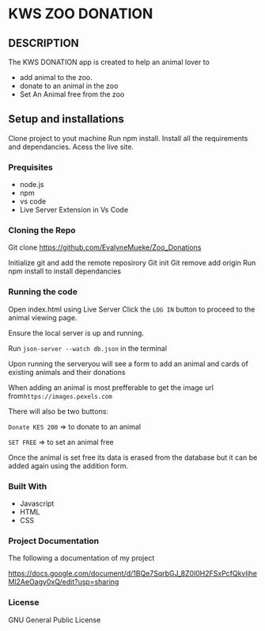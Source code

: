 # KWS ZOO DONATION
## DESCRIPTION

The KWS DONATION app is created to help an animal lover to
* add animal to the zoo.
* donate to an animal in the zoo 
* Set An Animal free from the zoo

## Setup and installations

Clone project to yout machine
Run npm install.
Install all the requirements and dependancies.
Acess the live site.

### Prequisites
* node.js
* npm 
* vs code 
* Live Server Extension in Vs Code

### Cloning the Repo
Git clone https://github.com/EvalyneMueke/Zoo_Donations

Initialize git and add the remote reposirory
Git init
Git remove add origin 
Run npm install to install dependancies

### Running the code

Open index.html using Live Server
Click the `LOG IN` button to proceed to the animal viewing page.

Ensure the local server is up and running.

Run `json-server --watch db.json` in the terminal

 Upon running the serveryou will  see a form to add an animal and cards of existing animals and their donations

When adding an animal is most prefferable to get the image url from`https://images.pexels.com`

There will also be two buttons:

`Donate KES 200` => to donate to an animal

`SET FREE` => to set an animal free

Once the animal is set free its data is erased from the database but it can be added again using the addition form.

### Built With 
* Javascript
* HTML
* CSS

### Project Documentation
The following a documentation of my project

https://docs.google.com/document/d/1BQe7SqrbGJ_8Z0l0H2FSxPcfQkvljheMl2AeOagy0xQ/edit?usp=sharing


### License

GNU General Public License





